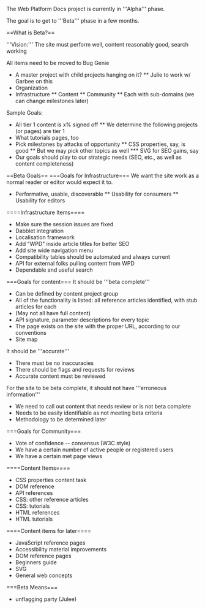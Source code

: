 The Web Platform Docs project is currently in '''Alpha''' phase.

The goal is to get to '''Beta''' phase in a few months.

==What is Beta?==
 
'''Vision:''' The site must perform well, content reasonably good, search working
 
All items need to be moved to Bug Genie
* A master project with child projects hanging on it?
** Julie to work w/ Garbee on this
* Organization
* Infrastructure
** Content
** Community
** Each with sub-domains (we can change milestones later)
 
Sample Goals:
* All tier 1 content is x% signed off
** We determine the following projects (or pages) are tier 1
* What tutorials pages, too
* Pick milestones by attacks of opportunity
** CSS properties, say, is good
** But we may pick other topics as well
*** SVG for SEO gains, say
* Our goals should play to our strategic needs (SEO, etc., as well as content completeness)
 
==Beta Goals==
===Goals for Infrastructure===
We want the site work as a normal reader or editor would expect it to.
* Performative, usable, discoverable
** Usability for consumers
** Usability for editors
 
====Infrastructure Items====
* Make sure the session issues are fixed
* Dabblet integration
* Localisation framework
* Add "WPD" inside article titles for better SEO
* Add site wide navigation menu
* Compatibility tables should be automated and always current
* API for external folks pulling content from WPD
* Dependable and useful search
 
===Goals for content===
It should be '''beta complete'''
* Can be defined by content project group
* All of the functionality is listed: all reference articles identified, with stub articles for each
* (May not all have full content)
* API signature, parameter descriptions for every topic
* The page exists on the site with the proper URL, according to our conventions
* Site map

It should be '''accurate'''
* There must be no inaccuracies
* There should be flags and requests for reviews
* Accurate content must be reviewed

For the site to be beta complete, it should not have '''erroneous information'''
* We need to call out content that needs review or is not beta complete
* Needs to be easily identifiable as not meeting beta criteria
* Methodology to be determined later
 
===Goals for Community===
* Vote of confidence -- consensus (W3C style)
* We have a certain number of active people or registered users
* We have a certain met page views
 
====Content Items====
* CSS properties content task
* DOM reference
* API references
* CSS: other reference articles
* CSS: tutorials
* HTML references
* HTML tutorials
 
====Content items for later====
* JavaScript reference pages
* Accessibility material improvements
* DOM reference pages
* Beginners guide
* SVG
* General web concepts
 
===Beta Means=== 
* unflagging party (Julee)